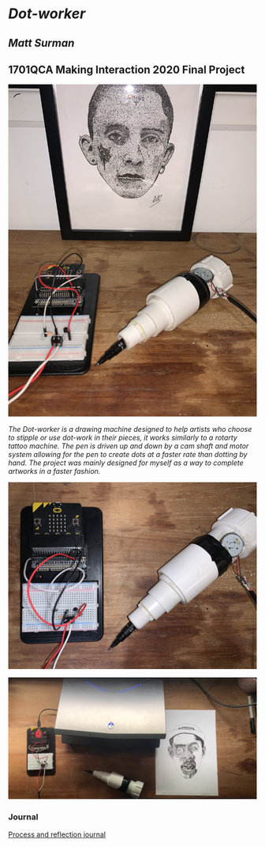# *Dot-worker*
## *Matt Surman* ##
## 1701QCA Making Interaction 2020 Final Project ##

![Image](final1.JPG)

*The Dot-worker is a drawing machine designed to help artists who choose to stipple or use dot-work in their pieces, it works similarly to a rotarty tattoo machine. The pen is driven up and down by a cam shaft and motor system allowing for the pen to create dots at a faster rate than dotting by hand. The project was mainly designed for myself as a way to complete artworks in a faster fashion.*


![Image](final2.jpg)


[![Image](video.JPG)](https://youtu.be/FIjzJmXb5Kc)

### Journal ###

[Process and reflection journal](/journal/journal.md)

